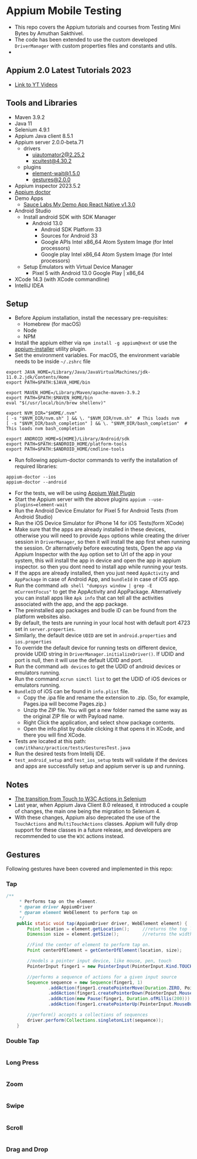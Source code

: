 # Appium Mobile Testing

* This repo covers the Appium tutorials and courses from Testing Mini Bytes by Amuthan Sakthivel.
* The code has been extended to use the custom developed `DriverManager` with custom properties files and constants and
  utils.
*

## Appium 2.0 Latest Tutorials 2023

* [Link to YT Videos](https://www.youtube.com/playlist?list=PL9ok7C7Yn9A99LiTcemmKmupBdNB38bbo)

## Tools and Libraries

* Maven 3.9.2
* Java 11
* Selenium 4.9.1
* Appium Java client 8.5.1
* Appium server 2.0.0-beta.71
    * drivers
        * uiautomator2@2.25.2
        * xcuitest@4.30.2
    * plugins
        * element-wait@1.5.0
        * gestures@2.0.0
* Appium inspector 2023.5.2
* [Appium doctor](https://github.com/appium/appium/tree/master/packages/doctor)
* Demo Apps
    * [Sauce Labs My Demo App React Native v1.3.0](https://github.com/saucelabs/my-demo-app-rn/releases/tag/v1.3.0)
* Android Studio
    * Install android SDK with SDK Manager
        * Android 13.0
            * Android SDK Platform 33
            * Sources for Android 33
            * Google APIs Intel x86_64 Atom System Image (for Intel processors)
            * Google play Intel x86_64 Atom System Image (for Intel processors)
    * Setup Emulators with Virtual Device Manager
        * Pixel 5 with Android 13.0 Google Play | x86_64
* XCode 14.3 (with XCode commandline)
* IntelliJ IDEA

## Setup

* Before Appium installation, install the necessary pre-requisites:
    * Homebrew (for macOS)
    * Node
    * NPM
* Install the appium either via `npm install -g appium@next` or use
  the [appium-installer](https://github.com/AppiumTestDistribution/appium-installer) utility plugin.
* Set the environment variables. For macOS, the environment variable needs to be inside `~/.zshrc` file

```shell
export JAVA_HOME=/Library/Java/JavaVirtualMachines/jdk-11.0.2.jdk/Contents/Home
export PATH=$PATH:$JAVA_HOME/bin

export MAVEN_HOME=/Library/Maven/apache-maven-3.9.2
export PATH=$PATH:$MAVEN_HOME/bin
eval "$(/usr/local/bin/brew shellenv)"

export NVM_DIR="$HOME/.nvm"
[ -s "$NVM_DIR/nvm.sh" ] && \. "$NVM_DIR/nvm.sh"  # This loads nvm
[ -s "$NVM_DIR/bash_completion" ] && \. "$NVM_DIR/bash_completion"  # This loads nvm bash_completion

export ANDROID_HOME=${HOME}/Library/Android/sdk
export PATH=$PATH:$ANDROID_HOME/platform-tools
export PATH=$PATH:$ANDROID_HOME/cmdline-tools
```

* Run following appium-doctor commands to verify the installation of required libraries:

```shell
appium-doctor --ios
appium-doctor --android
```

* For the tests, we will be using [Appium Wait Plugin](https://github.com/AppiumTestDistribution/appium-wait-plugin)
* Start the Appium server with the above plugins `appium --use-plugins=element-wait`
* Run the Android Device Emulator for Pixel 5 for Android Tests (from Android Studio)
* Run the iOS Device Simulator for iPhone 14 for iOS Tests(form XCode)
* Make sure that the apps are already installed in these devices, otherwise you will need to provide `Apps` options
  while creating the driver session in `DriverManager`, so then it will install the app first when running the session.
  Or alternatively before executing tests, Open the app via Appium Inspector with the `App` option set to Url of the app
  in your system, this will install the app in device and open the app in appium inspector. so then you dont need to
  install app while running your tests.
* If the apps are already installed, then you just need `AppActivity` and `AppPackage` in case of Android App,
  and `bundleId` in case of iOS app.
* Run the command `adb shell "dumpsys window | grep -E mCurrentFocus"` to get the AppActivity and AppPackage.
  Alternatively you can install apps like `Apk info` that can tell all the activities associated with the app, and the
  app package.
* The preinstalled app packages and budle iD can be found from the platform websites also.
* By default, the tests are running in your local host with default port 4723 set in `server.properties`.
* Similarly, the default device `UDID` are set in `android.properties` and `ios.properties`
* To override the default device for running tests on different device, provide UDID string
  in `DriverManager.initializeDriver()`. If UDID and port is null, then it will use the default UDID and port.
* Run the command `adb devices` to get the UDID of android devices or emulators running.
* Run the command `xcrun simctl list` to get the UDID of iOS devices or emulators running.
* `BundleID` of iOS can be found in `info.plist` file.
    * Copy the .ipa file and rename the extension to .zip. (So, for example, Pages.ipa will become Pages.zip.)
    * Unzip the ZIP file. You will get a new folder named the same way as the original ZIP file or with Payload name.
    * Right Click the application, and select show package contents.
    * Open the info.plist by double clicking it that opens it in XCode, and there you will find XCode.
* Tests are located at this path: `com/itkhanz/practice/tests/GesturesTest.java`
* Run the desired tests from Intellij IDE.
* `test_android_setup` and `test_ios_setup` tests will validate if the devices and apps are successfully setup and
  appium server is up and running.

## Notes

* [The transition from Touch to W3C Actions in Selenium](https://www.thegreenreport.blog/articles/the-transition-from-touch-to-w3c-actions-in-selenium/the-transition-from-touch-to-w3c-actions-in-selenium.html)
* Last year, when Appium Java Client 8.0 released, it introduced a couple of changes, the main one being the migration
  to Selenium 4.
* With these changes, Appium also deprecated the use of the `TouchActions` and `MultiTouchActions` classes. Appium will
  fully drop support for these classes in a future release, and developers are recommended to use the `W3C` actions
  instead.



## Gestures

Following gestures have been covered and implemented in this repo:
### Tap
```java
/**
     * Performs tap on the element.
     * @param driver AppiumDriver
     * @param element WebElement to perform tap on
     */
    public static void tap(AppiumDriver driver, WebElement element) {
        Point location = element.getLocation();     //returns the top left coordinates of the element on page
        Dimension size = element.getSize();         //returns the width and length of element

        //Find the center of element to perform tap on.
        Point centerOfElement = getCenterOfElement(location, size);

        //models a pointer input device, like mouse, pen, touch
        PointerInput finger1 = new PointerInput(PointerInput.Kind.TOUCH, "finger1");

        //performs a sequence of actions for a given input source
        Sequence sequence = new Sequence(finger1, 1)
                .addAction(finger1.createPointerMove(Duration.ZERO, PointerInput.Origin.viewport(), centerOfElement))   //Move finger to the center of element
                .addAction(finger1.createPointerDown(PointerInput.MouseButton.LEFT.asArg()))                            //Press finger
                .addAction(new Pause(finger1, Duration.ofMillis(200)))                                                  //wait for few milliseconds
                .addAction(finger1.createPointerUp(PointerInput.MouseButton.LEFT.asArg()));                             //take off finger

        //perform() accepts a collections of sequences
        driver.perform(Collections.singletonList(sequence));
    }
```

### Double Tap
```java

```

### Long Press
```java

```

### Zoom
```java

```

### Swipe
```java

```

### Scroll
```java

```

### Drag and Drop
```java

```





